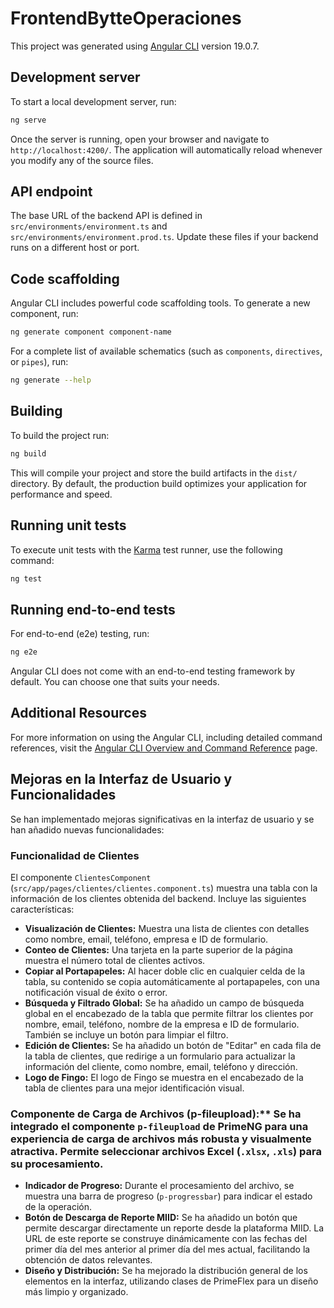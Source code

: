 # FrontendBytteOperaciones

This project was generated using [Angular CLI](https://github.com/angular/angular-cli) version 19.0.7.

## Development server

To start a local development server, run:

```bash
ng serve
```

Once the server is running, open your browser and navigate to `http://localhost:4200/`. The application will automatically reload whenever you modify any of the source files.

## API endpoint

The base URL of the backend API is defined in `src/environments/environment.ts` and `src/environments/environment.prod.ts`. Update these files if your backend runs on a different host or port.

## Code scaffolding

Angular CLI includes powerful code scaffolding tools. To generate a new component, run:

```bash
ng generate component component-name
```

For a complete list of available schematics (such as `components`, `directives`, or `pipes`), run:

```bash
ng generate --help
```

## Building

To build the project run:

```bash
ng build
```

This will compile your project and store the build artifacts in the `dist/` directory. By default, the production build optimizes your application for performance and speed.

## Running unit tests

To execute unit tests with the [Karma](https://karma-runner.github.io) test runner, use the following command:

```bash
ng test
```

## Running end-to-end tests

For end-to-end (e2e) testing, run:

```bash
ng e2e
```

Angular CLI does not come with an end-to-end testing framework by default. You can choose one that suits your needs.

## Additional Resources

For more information on using the Angular CLI, including detailed command references, visit the [Angular CLI Overview and Command Reference](https://angular.dev/tools/cli) page.

## Mejoras en la Interfaz de Usuario y Funcionalidades

Se han implementado mejoras significativas en la interfaz de usuario y se han añadido nuevas funcionalidades:

### Funcionalidad de Clientes

El componente `ClientesComponent` (`src/app/pages/clientes/clientes.component.ts`) muestra una tabla con la información de los clientes obtenida del backend. Incluye las siguientes características:

-   **Visualización de Clientes:** Muestra una lista de clientes con detalles como nombre, email, teléfono, empresa e ID de formulario.
-   **Conteo de Clientes:** Una tarjeta en la parte superior de la página muestra el número total de clientes activos.
-   **Copiar al Portapapeles:** Al hacer doble clic en cualquier celda de la tabla, su contenido se copia automáticamente al portapapeles, con una notificación visual de éxito o error.
-   **Búsqueda y Filtrado Global:** Se ha añadido un campo de búsqueda global en el encabezado de la tabla que permite filtrar los clientes por nombre, email, teléfono, nombre de la empresa e ID de formulario. También se incluye un botón para limpiar el filtro.
-   **Edición de Clientes:** Se ha añadido un botón de "Editar" en cada fila de la tabla de clientes, que redirige a un formulario para actualizar la información del cliente, como nombre, email, teléfono y dirección.
-   **Logo de Fingo:** El logo de Fingo se muestra en el encabezado de la tabla de clientes para una mejor identificación visual.

### Componente de Carga de Archivos (p-fileupload):** Se ha integrado el componente `p-fileupload` de PrimeNG para una experiencia de carga de archivos más robusta y visualmente atractiva. Permite seleccionar archivos Excel (`.xlsx`, `.xls`) para su procesamiento.
- **Indicador de Progreso:** Durante el procesamiento del archivo, se muestra una barra de progreso (`p-progressbar`) para indicar el estado de la operación.
- **Botón de Descarga de Reporte MIID:** Se ha añadido un botón que permite descargar directamente un reporte desde la plataforma MIID. La URL de este reporte se construye dinámicamente con las fechas del primer día del mes anterior al primer día del mes actual, facilitando la obtención de datos relevantes.
- **Diseño y Distribución:** Se ha mejorado la distribución general de los elementos en la interfaz, utilizando clases de PrimeFlex para un diseño más limpio y organizado.